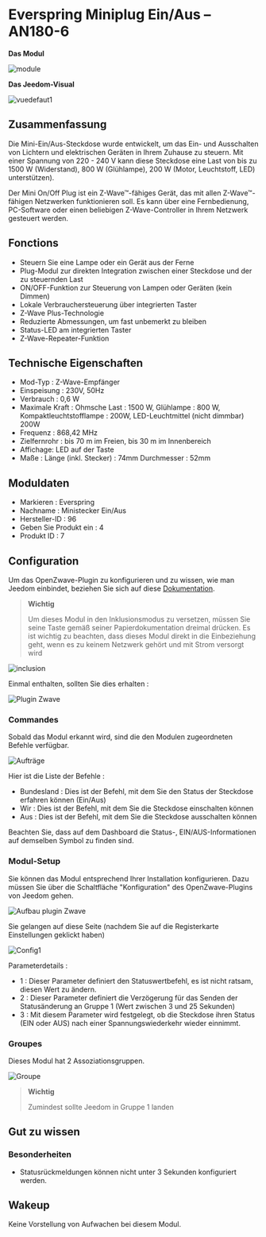 # Everspring Miniplug Ein/Aus – AN180-6

**Das Modul**

![module](images/everspring.AN180-6/module.jpg)

**Das Jeedom-Visual**

![vuedefaut1](images/everspring.AN180-6/vuedefaut1.jpg)

## Zusammenfassung

Die Mini-Ein/Aus-Steckdose wurde entwickelt, um das Ein- und Ausschalten von Lichtern und elektrischen Geräten in Ihrem Zuhause zu steuern. Mit einer Spannung von 220 - 240 V kann diese Steckdose eine Last von bis zu 1500 W (Widerstand), 800 W (Glühlampe), 200 W (Motor, Leuchtstoff, LED) unterstützen).

Der Mini On/Off Plug ist ein Z-Wave™-fähiges Gerät, das mit allen Z-Wave™-fähigen Netzwerken funktionieren soll. Es kann über eine Fernbedienung, PC-Software oder einen beliebigen Z-Wave-Controller in Ihrem Netzwerk gesteuert werden.

## Fonctions

-   Steuern Sie eine Lampe oder ein Gerät aus der Ferne
-   Plug-Modul zur direkten Integration zwischen einer Steckdose und der zu steuernden Last
-   ON/OFF-Funktion zur Steuerung von Lampen oder Geräten (kein Dimmen)
-   Lokale Verbrauchersteuerung über integrierten Taster
-   Z-Wave Plus-Technologie
-   Reduzierte Abmessungen, um fast unbemerkt zu bleiben
-   Status-LED am integrierten Taster
-   Z-Wave-Repeater-Funktion

## Technische Eigenschaften

-   Mod-Typ : Z-Wave-Empfänger
-   Einspeisung : 230V, 50Hz
-   Verbrauch : 0,6 W
-   Maximale Kraft : Ohmsche Last : 1500 W, Glühlampe : 800 W, Kompaktleuchtstofflampe : 200W, LED-Leuchtmittel (nicht dimmbar) 200W
-   Frequenz : 868,42 MHz
-   Zielfernrohr : bis 70 m im Freien, bis 30 m im Innenbereich
-   Affichage: LED auf der Taste
-   Maße : Länge (inkl. Stecker) : 74mm Durchmesser : 52mm

## Moduldaten

-   Markieren : Everspring
-   Nachname : Ministecker Ein/Aus
-   Hersteller-ID : 96
-   Geben Sie Produkt ein : 4
-   Produkt ID : 7

## Configuration

Um das OpenZwave-Plugin zu konfigurieren und zu wissen, wie man Jeedom einbindet, beziehen Sie sich auf diese [Dokumentation](https://doc.jeedom.com/de_DE/plugins/automation%20protocol/openzwave/).

> **Wichtig**
>
> Um dieses Modul in den Inklusionsmodus zu versetzen, müssen Sie seine Taste gemäß seiner Papierdokumentation dreimal drücken. Es ist wichtig zu beachten, dass dieses Modul direkt in die Einbeziehung geht, wenn es zu keinem Netzwerk gehört und mit Strom versorgt wird

![inclusion](images/everspring.AN180-6/inclusion.jpg)

Einmal enthalten, sollten Sie dies erhalten :

![Plugin Zwave](images/everspring.AN180-6/information.jpg)

### Commandes

Sobald das Modul erkannt wird, sind die den Modulen zugeordneten Befehle verfügbar.

![Aufträge](images/everspring.AN180-6/commandes.jpg)

Hier ist die Liste der Befehle :

-   Bundesland : Dies ist der Befehl, mit dem Sie den Status der Steckdose erfahren können (Ein/Aus)
-   Wir : Dies ist der Befehl, mit dem Sie die Steckdose einschalten können
-   Aus : Dies ist der Befehl, mit dem Sie die Steckdose ausschalten können

Beachten Sie, dass auf dem Dashboard die Status-, EIN/AUS-Informationen auf demselben Symbol zu finden sind.

### Modul-Setup

Sie können das Modul entsprechend Ihrer Installation konfigurieren. Dazu müssen Sie über die Schaltfläche "Konfiguration" des OpenZwave-Plugins von Jeedom gehen.

![Aufbau plugin Zwave](images/plugin/bouton_configuration.jpg)

Sie gelangen auf diese Seite (nachdem Sie auf die Registerkarte Einstellungen geklickt haben)

![Config1](images/everspring.AN180-6/config1.jpg)

Parameterdetails :

-   1 : Dieser Parameter definiert den Statuswertbefehl, es ist nicht ratsam, diesen Wert zu ändern.
-   2 : Dieser Parameter definiert die Verzögerung für das Senden der Statusänderung an Gruppe 1 (Wert zwischen 3 und 25 Sekunden)
-   3 : Mit diesem Parameter wird festgelegt, ob die Steckdose ihren Status (EIN oder AUS) nach einer Spannungswiederkehr wieder einnimmt.

### Groupes

Dieses Modul hat 2 Assoziationsgruppen.

![Groupe](images/everspring.AN180-6/groupe.jpg)

> **Wichtig**
>
> Zumindest sollte Jeedom in Gruppe 1 landen

## Gut zu wissen

### Besonderheiten

-   Statusrückmeldungen können nicht unter 3 Sekunden konfiguriert werden.

## Wakeup

Keine Vorstellung von Aufwachen bei diesem Modul.
